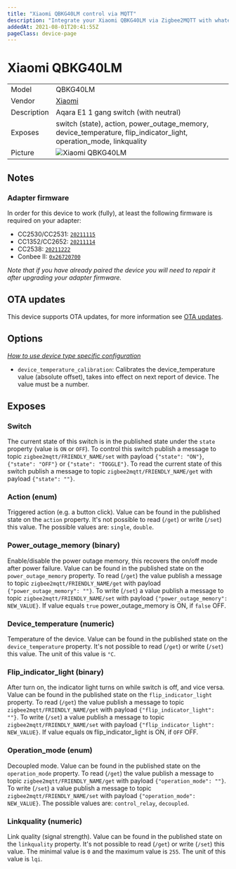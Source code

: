 ```yaml
---
title: "Xiaomi QBKG40LM control via MQTT"
description: "Integrate your Xiaomi QBKG40LM via Zigbee2MQTT with whatever smart home infrastructure you are using without the vendor's bridge or gateway."
addedAt: 2021-08-01T20:41:55Z
pageClass: device-page
---
```


<!-- !!!! -->
<!-- ATTENTION: This file is auto-generated through docgen! -->
<!-- You can only edit the "Notes"-Section between the two comment lines "Notes BEGIN" and "Notes END". -->
<!-- Do not use h1 or h2 heading within "## Notes"-Section. -->
<!-- !!!! -->

# Xiaomi QBKG40LM

|     |     |
|-----|-----|
| Model | QBKG40LM  |
| Vendor  | [Xiaomi](/supported-devices/#v=Xiaomi)  |
| Description | Aqara E1 1 gang switch (with neutral) |
| Exposes | switch (state), action, power_outage_memory, device_temperature, flip_indicator_light, operation_mode, linkquality |
| Picture | ![Xiaomi QBKG40LM](https://www.zigbee2mqtt.io/images/devices/QBKG40LM.jpg) |


<!-- Notes BEGIN: You can edit here. Add "## Notes" headline if not already present. -->
## Notes

### Adapter firmware
In order for this device to work (fully), at least the following firmware is required on your adapter:
- CC2530/CC2531: [`20211115`](https://github.com/Koenkk/Z-Stack-firmware/tree/Z-Stack_Home_1.2_20211115/20211116/coordinator/Z-Stack_Home_1.2/bin)
- CC1352/CC2652: [`20211114`](https://github.com/Koenkk/Z-Stack-firmware/tree/7c5a6da0c41855d42b5e6506e5e3b496be097ba3/coordinator/Z-Stack_3.x.0/bin)
- CC2538: [`20211222`](https://github.com/jethome-ru/zigbee-firmware/tree/master/ti/coordinator/cc2538_cc2592)
- Conbee II: [`0x26720700`]( http://deconz.dresden-elektronik.de/deconz-firmware/deCONZ_ConBeeII_0x26720700.bin.GCF)

*Note that if you have already paired the device you will need to repair it after upgrading your adapter firmware.*
<!-- Notes END: Do not edit below this line -->

## OTA updates
This device supports OTA updates, for more information see [OTA updates](../guide/usage/ota_updates.md).


## Options
*[How to use device type specific configuration](../guide/configuration/devices-groups.md#specific-device-options)*

* `device_temperature_calibration`: Calibrates the device_temperature value (absolute offset), takes into effect on next report of device. The value must be a number.


## Exposes

### Switch 
The current state of this switch is in the published state under the `state` property (value is `ON` or `OFF`).
To control this switch publish a message to topic `zigbee2mqtt/FRIENDLY_NAME/set` with payload `{"state": "ON"}`, `{"state": "OFF"}` or `{"state": "TOGGLE"}`.
To read the current state of this switch publish a message to topic `zigbee2mqtt/FRIENDLY_NAME/get` with payload `{"state": ""}`.

### Action (enum)
Triggered action (e.g. a button click).
Value can be found in the published state on the `action` property.
It's not possible to read (`/get`) or write (`/set`) this value.
The possible values are: `single`, `double`.

### Power_outage_memory (binary)
Enable/disable the power outage memory, this recovers the on/off mode after power failure.
Value can be found in the published state on the `power_outage_memory` property.
To read (`/get`) the value publish a message to topic `zigbee2mqtt/FRIENDLY_NAME/get` with payload `{"power_outage_memory": ""}`.
To write (`/set`) a value publish a message to topic `zigbee2mqtt/FRIENDLY_NAME/set` with payload `{"power_outage_memory": NEW_VALUE}`.
If value equals `true` power_outage_memory is ON, if `false` OFF.

### Device_temperature (numeric)
Temperature of the device.
Value can be found in the published state on the `device_temperature` property.
It's not possible to read (`/get`) or write (`/set`) this value.
The unit of this value is `°C`.

### Flip_indicator_light (binary)
After turn on, the indicator light turns on while switch is off, and vice versa.
Value can be found in the published state on the `flip_indicator_light` property.
To read (`/get`) the value publish a message to topic `zigbee2mqtt/FRIENDLY_NAME/get` with payload `{"flip_indicator_light": ""}`.
To write (`/set`) a value publish a message to topic `zigbee2mqtt/FRIENDLY_NAME/set` with payload `{"flip_indicator_light": NEW_VALUE}`.
If value equals `ON` flip_indicator_light is ON, if `OFF` OFF.

### Operation_mode (enum)
Decoupled mode.
Value can be found in the published state on the `operation_mode` property.
To read (`/get`) the value publish a message to topic `zigbee2mqtt/FRIENDLY_NAME/get` with payload `{"operation_mode": ""}`.
To write (`/set`) a value publish a message to topic `zigbee2mqtt/FRIENDLY_NAME/set` with payload `{"operation_mode": NEW_VALUE}`.
The possible values are: `control_relay`, `decoupled`.

### Linkquality (numeric)
Link quality (signal strength).
Value can be found in the published state on the `linkquality` property.
It's not possible to read (`/get`) or write (`/set`) this value.
The minimal value is `0` and the maximum value is `255`.
The unit of this value is `lqi`.

